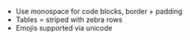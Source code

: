 - Use monospace for code blocks, border + padding
- Tables = striped with zebra rows
- Emojis supported via unicode
